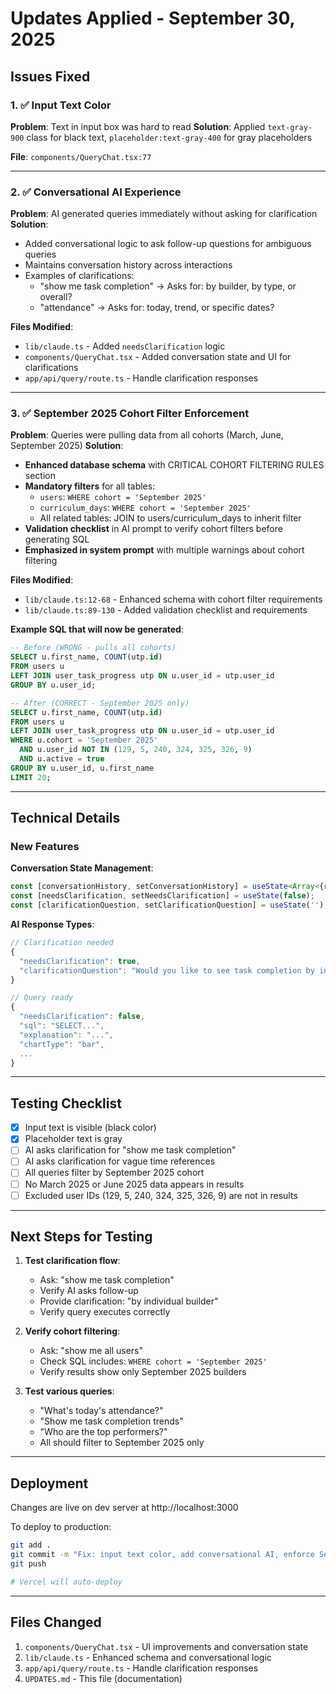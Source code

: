 # Updates Applied - September 30, 2025

## Issues Fixed

### 1. ✅ Input Text Color
**Problem**: Text in input box was hard to read
**Solution**: Applied `text-gray-900` class for black text, `placeholder:text-gray-400` for gray placeholders

**File**: `components/QueryChat.tsx:77`

---

### 2. ✅ Conversational AI Experience
**Problem**: AI generated queries immediately without asking for clarification
**Solution**:
- Added conversational logic to ask follow-up questions for ambiguous queries
- Maintains conversation history across interactions
- Examples of clarifications:
  - "show me task completion" → Asks for: by builder, by type, or overall?
  - "attendance" → Asks for: today, trend, or specific dates?

**Files Modified**:
- `lib/claude.ts` - Added `needsClarification` logic
- `components/QueryChat.tsx` - Added conversation state and UI for clarifications
- `app/api/query/route.ts` - Handle clarification responses

---

### 3. ✅ September 2025 Cohort Filter Enforcement
**Problem**: Queries were pulling data from all cohorts (March, June, September 2025)
**Solution**:
- **Enhanced database schema** with CRITICAL COHORT FILTERING RULES section
- **Mandatory filters** for all tables:
  - `users`: `WHERE cohort = 'September 2025'`
  - `curriculum_days`: `WHERE cohort = 'September 2025'`
  - All related tables: JOIN to users/curriculum_days to inherit filter
- **Validation checklist** in AI prompt to verify cohort filters before generating SQL
- **Emphasized in system prompt** with multiple warnings about cohort filtering

**Files Modified**:
- `lib/claude.ts:12-68` - Enhanced schema with cohort filter requirements
- `lib/claude.ts:89-130` - Added validation checklist and requirements

**Example SQL that will now be generated**:
```sql
-- Before (WRONG - pulls all cohorts)
SELECT u.first_name, COUNT(utp.id)
FROM users u
LEFT JOIN user_task_progress utp ON u.user_id = utp.user_id
GROUP BY u.user_id;

-- After (CORRECT - September 2025 only)
SELECT u.first_name, COUNT(utp.id)
FROM users u
LEFT JOIN user_task_progress utp ON u.user_id = utp.user_id
WHERE u.cohort = 'September 2025'
  AND u.user_id NOT IN (129, 5, 240, 324, 325, 326, 9)
  AND u.active = true
GROUP BY u.user_id, u.first_name
LIMIT 20;
```

---

## Technical Details

### New Features

**Conversation State Management**:
```typescript
const [conversationHistory, setConversationHistory] = useState<Array<{role: string, content: string}>>([]);
const [needsClarification, setNeedsClarification] = useState(false);
const [clarificationQuestion, setClarificationQuestion] = useState('');
```

**AI Response Types**:
```typescript
// Clarification needed
{
  "needsClarification": true,
  "clarificationQuestion": "Would you like to see task completion by individual builder, by task type, or overall completion rate?"
}

// Query ready
{
  "needsClarification": false,
  "sql": "SELECT...",
  "explanation": "...",
  "chartType": "bar",
  ...
}
```

---

## Testing Checklist

- [x] Input text is visible (black color)
- [x] Placeholder text is gray
- [ ] AI asks clarification for "show me task completion"
- [ ] AI asks clarification for vague time references
- [ ] All queries filter by September 2025 cohort
- [ ] No March 2025 or June 2025 data appears in results
- [ ] Excluded user IDs (129, 5, 240, 324, 325, 326, 9) are not in results

---

## Next Steps for Testing

1. **Test clarification flow**:
   - Ask: "show me task completion"
   - Verify AI asks follow-up
   - Provide clarification: "by individual builder"
   - Verify query executes correctly

2. **Verify cohort filtering**:
   - Ask: "show me all users"
   - Check SQL includes: `WHERE cohort = 'September 2025'`
   - Verify results show only September 2025 builders

3. **Test various queries**:
   - "What's today's attendance?"
   - "Show me task completion trends"
   - "Who are the top performers?"
   - All should filter to September 2025 only

---

## Deployment

Changes are live on dev server at http://localhost:3000

To deploy to production:
```bash
git add .
git commit -m "Fix: input text color, add conversational AI, enforce September 2025 cohort filter"
git push

# Vercel will auto-deploy
```

---

## Files Changed

1. `components/QueryChat.tsx` - UI improvements and conversation state
2. `lib/claude.ts` - Enhanced schema and conversational logic
3. `app/api/query/route.ts` - Handle clarification responses
4. `UPDATES.md` - This file (documentation)
